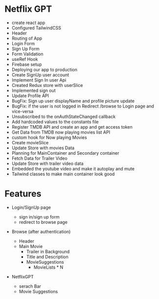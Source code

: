 # Netflix GPT

- create react app
- Configured TailwindCSS
- Header
- Routing of App
- Login Form
- Sign Up Form
- Form Validation
- useRef Hook
- Firebase setup
- Deploying our app to production
- Create SignUp user account
- Implement Sign In user Api
- Created Redux store with userSlice
- Implemented sign out
- Update Profile API
- BugFix: Sign up user displayName and profile picture update
- BugFix: if the user is not logged in Redirect /browse to Login page and vice-versa
- Unsubscribed to the onAuthStateChanged callback
- Add hardcoded values to the constants file
- Register TMDB API and create an app and get access token
- Get Data from TMDB now playing movies list API
- custom hook for Now playing Movies
- Create movieSlice
- Update Store with movies Data
- Planning for MainContainer and Secondary container
- Fetch Data for Trailer Video
- Update Store with trailer video data
- Embedded the youtube video and make it autoplay and mute
- Tailwind classes to make main container look good

# Features

- Login/SignUp page
  - sign in/sign up form
  - redirect to browse page
- Browse (after authentication)

  - Header
  - Main Movie
    - Trailer in Background
    - Title and Description
    - MovieSuggestions
      - MovieLists \* N

- NetflixGPT
  - serach Bar
  - Movie Suggestions
